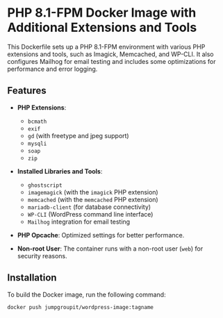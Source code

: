 # PHP 8.1-FPM Docker Image with Additional Extensions and Tools

This Dockerfile sets up a PHP 8.1-FPM environment with various PHP extensions and tools, such as Imagick, Memcached, and WP-CLI. It also configures Mailhog for email testing and includes some optimizations for performance and error logging.

## Features

- **PHP Extensions**:
  - `bcmath`
  - `exif`
  - `gd` (with freetype and jpeg support)
  - `mysqli`
  - `soap`
  - `zip`

- **Installed Libraries and Tools**:
  - `ghostscript`
  - `imagemagick` (with the `imagick` PHP extension)
  - `memcached` (with the `memcached` PHP extension)
  - `mariadb-client` (for database connectivity)
  - `WP-CLI` (WordPress command line interface)
  - `Mailhog` integration for email testing
  
- **PHP Opcache**: Optimized settings for better performance.
  
- **Non-root User**: The container runs with a non-root user (`web`) for security reasons.

## Installation

To build the Docker image, run the following command:

```bash
docker push jumpgroupit/wordpress-image:tagname
